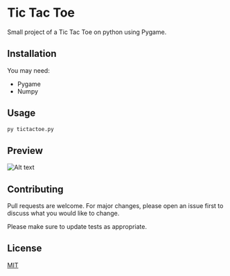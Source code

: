 # Tic Tac Toe

Small project of a Tic Tac Toe on python using Pygame.

## Installation

You may need:

- Pygame
- Numpy

## Usage

```bash
py tictactoe.py
```

## Preview

![Alt text](https://user-images.githubusercontent.com/72028266/125291825-6f720c00-e2e7-11eb-8242-ca77fe6ed34f.png)

## Contributing
Pull requests are welcome. For major changes, please open an issue first to discuss what you would like to change.

Please make sure to update tests as appropriate.

## License
[MIT](https://choosealicense.com/licenses/mit/)
